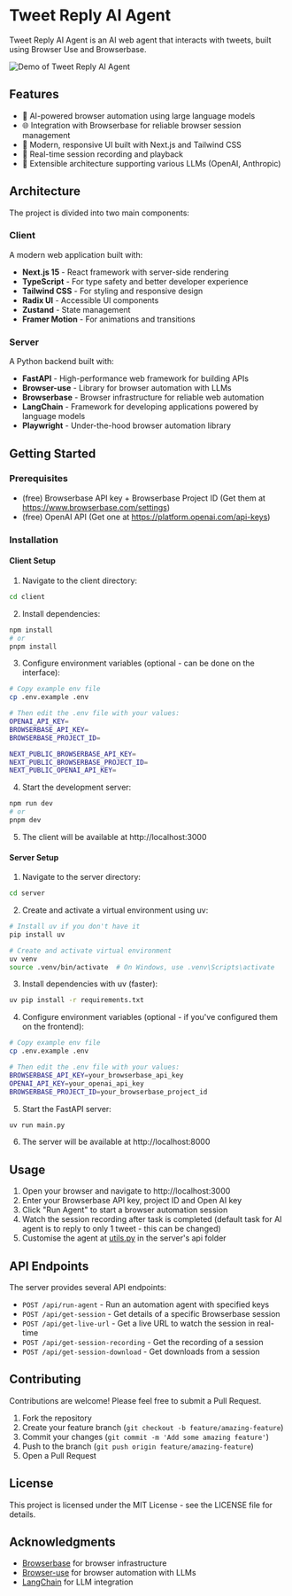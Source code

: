 # Tweet Reply AI Agent

Tweet Reply AI Agent is an AI web agent that interacts with tweets, built using Browser Use and Browserbase.

![Demo of Tweet Reply AI Agent](/path/to/screenshot.png)

## Features

- 🤖 AI-powered browser automation using large language models
- 🌐 Integration with Browserbase for reliable browser session management
- 📱 Modern, responsive UI built with Next.js and Tailwind CSS
- 🔄 Real-time session recording and playback
- 🔌 Extensible architecture supporting various LLMs (OpenAI, Anthropic)

## Architecture

The project is divided into two main components:

### Client

A modern web application built with:
- **Next.js 15** - React framework with server-side rendering
- **TypeScript** - For type safety and better developer experience
- **Tailwind CSS** - For styling and responsive design
- **Radix UI** - Accessible UI components
- **Zustand** - State management
- **Framer Motion** - For animations and transitions

### Server

A Python backend built with:
- **FastAPI** - High-performance web framework for building APIs
- **Browser-use** - Library for browser automation with LLMs
- **Browserbase** - Browser infrastructure for reliable web automation
- **LangChain** - Framework for developing applications powered by language models
- **Playwright** - Under-the-hood browser automation library

## Getting Started

### Prerequisites

- (free) Browserbase API key + Browserbase Project ID (Get them at https://www.browserbase.com/settings)
- (free) OpenAI API (Get one at https://platform.openai.com/api-keys)

### Installation

#### Client Setup

1. Navigate to the client directory:
```bash
cd client
```

2. Install dependencies:
```bash
npm install
# or
pnpm install
```

3. Configure environment variables (optional - can be done on the interface):
```bash
# Copy example env file
cp .env.example .env

# Then edit the .env file with your values:
OPENAI_API_KEY=
BROWSERBASE_API_KEY=
BROWSERBASE_PROJECT_ID=

NEXT_PUBLIC_BROWSERBASE_API_KEY=
NEXT_PUBLIC_BROWSERBASE_PROJECT_ID=
NEXT_PUBLIC_OPENAI_API_KEY=
```

4. Start the development server:
```bash
npm run dev
# or
pnpm dev
```

5. The client will be available at http://localhost:3000

#### Server Setup

1. Navigate to the server directory:
```bash
cd server
```

2. Create and activate a virtual environment using uv:
```bash
# Install uv if you don't have it
pip install uv

# Create and activate virtual environment
uv venv
source .venv/bin/activate  # On Windows, use .venv\Scripts\activate
```

3. Install dependencies with uv (faster):
```bash
uv pip install -r requirements.txt
```

4. Configure environment variables (optional - if you've configured them on the frontend):
```bash
# Copy example env file
cp .env.example .env

# Then edit the .env file with your values:
BROWSERBASE_API_KEY=your_browserbase_api_key
OPENAI_API_KEY=your_openai_api_key
BROWSERBASE_PROJECT_ID=your_browserbase_project_id
```

5. Start the FastAPI server:
```bash
uv run main.py
```

6. The server will be available at http://localhost:8000

## Usage

1. Open your browser and navigate to http://localhost:3000
2. Enter your Browserbase API key, project ID and Open AI key
3. Click "Run Agent" to start a browser automation session
4. Watch the session recording after task is completed (default task for AI agent is to reply to only 1 tweet - this can be changed)
5. Customise the agent at [utils.py](server/api/utils.py) in the server's api folder

## API Endpoints

The server provides several API endpoints:

- `POST /api/run-agent` - Run an automation agent with specified keys
- `POST /api/get-session` - Get details of a specific Browserbase session
- `POST /api/get-live-url` - Get a live URL to watch the session in real-time
- `POST /api/get-session-recording` - Get the recording of a session
- `POST /api/get-session-download` - Get downloads from a session

## Contributing

Contributions are welcome! Please feel free to submit a Pull Request.

1. Fork the repository
2. Create your feature branch (`git checkout -b feature/amazing-feature`)
3. Commit your changes (`git commit -m 'Add some amazing feature'`)
4. Push to the branch (`git push origin feature/amazing-feature`)
5. Open a Pull Request

## License

This project is licensed under the MIT License - see the LICENSE file for details.

## Acknowledgments

- [Browserbase](https://browserbase.com) for browser infrastructure
- [Browser-use](https://github.com/browser-use/browser-use) for browser automation with LLMs
- [LangChain](https://langchain.com) for LLM integration
